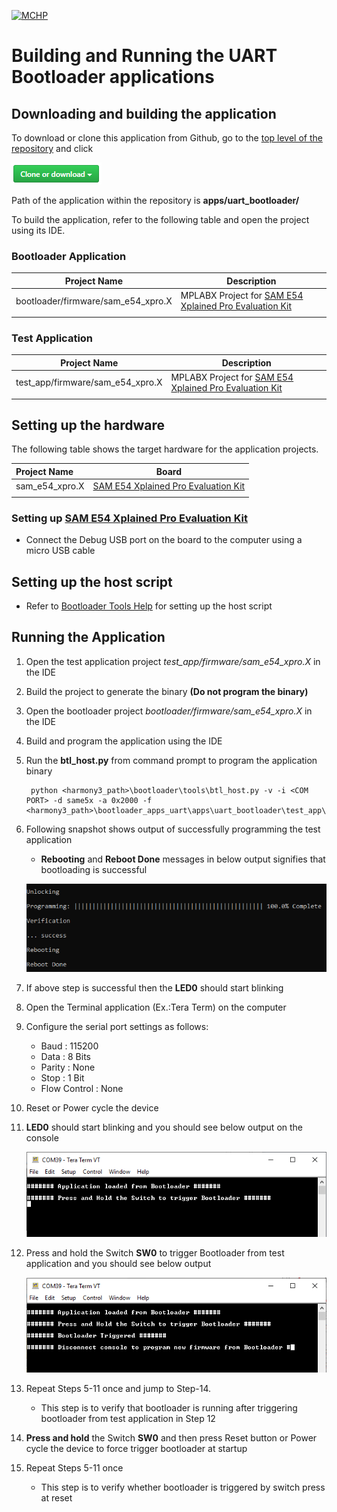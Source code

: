[![MCHP](https://www.microchip.com/ResourcePackages/Microchip/assets/dist/images/logo.png)](https://www.microchip.com)

# Building and Running the UART Bootloader applications

## Downloading and building the application

To download or clone this application from Github, go to the [top level of the repository](https://github.com/Microchip-MPLAB-Harmony/bootloader_apps_uart) and click

![clone](../../../docs/images/clone.png)

Path of the application within the repository is **apps/uart_bootloader/**

To build the application, refer to the following table and open the project using its IDE.

### Bootloader Application

| Project Name      | Description                                    |
| ----------------- | ---------------------------------------------- |
| bootloader/firmware/sam_e54_xpro.X    | MPLABX Project for [SAM E54 Xplained Pro Evaluation Kit](https://www.microchip.com/developmenttools/ProductDetails/atsame54-xpro)|
|||

### Test Application

| Project Name      | Description                                    |
| ----------------- | ---------------------------------------------- |
| test_app/firmware/sam_e54_xpro.X    | MPLABX Project for [SAM E54 Xplained Pro Evaluation Kit](https://www.microchip.com/developmenttools/ProductDetails/atsame54-xpro)|
|||

## Setting up the hardware

The following table shows the target hardware for the application projects.

| Project Name| Board|
|:---------|:---------:|
|sam_e54_xpro.X | [SAM E54 Xplained Pro Evaluation Kit](https://www.microchip.com/developmenttools/ProductDetails/atsame54-xpro)|
|||

### Setting up [SAM E54 Xplained Pro Evaluation Kit](https://www.microchip.com/developmenttools/ProductDetails/atsame54-xpro)

- Connect the Debug USB port on the board to the computer using a micro USB cable

## Setting up the host script

- Refer to [Bootloader Tools Help](https://github.com/Microchip-MPLAB-Harmony/bootloader/blob/master/tools/readme.md) for setting up the host script

## Running the Application

1. Open the test application project *test_app/firmware/sam_e54_xpro.X* in the IDE
2. Build the project to generate the binary **(Do not program the binary)**
3. Open the bootloader project *bootloader/firmware/sam_e54_xpro.X* in the IDE
4. Build and program the application using the IDE

5. Run the **btl_host.py** from command prompt to program the application binary

        python <harmony3_path>\bootloader\tools\btl_host.py -v -i <COM PORT> -d same5x -a 0x2000 -f <harmony3_path>\bootloader_apps_uart\apps\uart_bootloader\test_app\firmware\sam_e54_xpro.X\dist\sam_e54_xpro\production\sam_e54_xpro.X.production.bin

6. Following snapshot shows output of successfully programming the test application
    - **Rebooting** and **Reboot Done** messages in below output signifies that bootloading is successful

    ![output](./images/btl_host_output.png)

7. If above step is successful then the **LED0** should start blinking
8. Open the Terminal application (Ex.:Tera Term) on the computer
9. Configure the serial port settings as follows:
    - Baud : 115200
    - Data : 8 Bits
    - Parity : None
    - Stop : 1 Bit
    - Flow Control : None

10. Reset or Power cycle the device
11. **LED0** should start blinking and you should see below output on the console

    ![output](./images/btl_uart_test_app_console_success.png)

12. Press and hold the Switch **SW0** to trigger Bootloader from test application and you should see below output

    ![output](./images/btl_uart_test_app_console_trigger_bootloader.png)

13. Repeat Steps 5-11 once and jump to Step-14.
    - This step is to verify that bootloader is running after triggering bootloader from test application in Step 12

14. **Press and hold** the Switch **SW0** and then press Reset button or Power cycle the device to force trigger bootloader at startup
15. Repeat Steps 5-11 once
    - This step is to verify whether bootloader is triggered by switch press at reset
